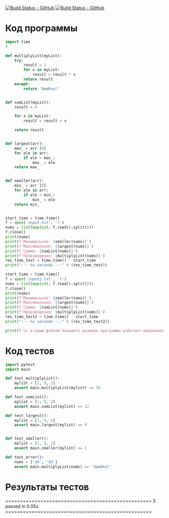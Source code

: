 [![Build Status - GitHub](https://github.com/dariiiak/pythonCI/workflows/pytesting/badge.svg)](https://github.com/dariiiak/pythonCI/actions/workflows/main.yml)
[![Build Status - GitHub](https://github.com/zero50xx/pythonCI/workflows/pytesting/badge.svg)](https://github.com/zero50xx/pythonCI/actions/workflows/pythonapp.yml)

# Код программы

```Python
import time
#

def multiplyList(myList):
    try:
        result = 1
        for x in myList:
            result = result * x
        return result
    except:
        return 'Ошибка!'


def sumList(myList):
    result = 0

    for x in myList:
        result = result + x

    return result


def largest(arr):
    max_ = arr [0]
    for ele in arr:
        if ele > max_:
            max_ = ele
    return max_


def smaller(arr):
    min_ = arr [0]
    for ele in arr:
        if ele < min_:
            min_ = ele
    return min_


start_time = time.time()
f = open('input.txt', 'r')
nums = list(map(int, f.read().split()))
f.close()
print(nums)
print(f'Минимальное: {smaller(nums)}')
print(f'Максимальное: {largest(nums)}')
print(f'Сумма: {sumList(nums)}')
print(f'Произведение: {multiplyList(nums)}')
res_time_test = time.time() - start_time
print("--- %s seconds ---" % (res_time_test))

start_time = time.time()
f = open('input2.txt', 'r')
nums = list(map(int, f.read().split()))
f.close()
print(nums)
print(f'Минимальное: {smaller(nums)}')
print(f'Максимальное: {largest(nums)}')
print(f'Сумма: {sumList(nums)}')
print(f'Произведение: {multiplyList(nums)}')
res_time_test2 = time.time() - start_time
print("--- %s seconds ---" % (res_time_test2))

print(f'Со вторым файлом большего размера программа работает медленнее на {res_time_test2 - res_time_test}')
```

# Код тестов
```Python
import pytest
import main

def test_multiplyList():
	mylist = [1, 9, 2]
	assert main.multiplyList(mylist) == 18

def test_sumList():
	mylist = [1, 9, 2]
	assert main.sumList(mylist) == 12

def test_largest():
	mylist = [1, 9, 2]
	assert main.largest(mylist) == 9


def test_smaller():
	mylist = [1, 9, 2]
	assert main.smaller(mylist) == 1

def test_error():
	nums = ['dd', 'dd']
	assert main.multiplyList(nums) == 'Ошибка!'
```

# Результаты тестов

================================================== 5 passed in 0.05s ==================================================

